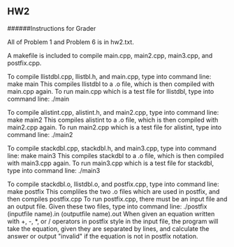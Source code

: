 ## HW2


######Instructions for Grader

All of Problem 1 and Problem 6 is in hw2.txt.

A makefile is included to compile main.cpp, main2.cpp, main3.cpp, and postfix.cpp.

To compile llistdbl.cpp, llistbl.h, and main.cpp, type into command line: make main
This compiles llistdbl to a .o file, which is then compiled with main.cpp again.
To run main.cpp which is a test file for llistdbl, type into command line: ./main

To compile alistint.cpp, alistint.h, and main2.cpp, type into command line: make main2
This compiles alistint to a .o file, which is then compiled with main2.cpp again.
To run main2.cpp which is a test file for alistint, type into command line: ./main2

To compile stackdbl.cpp, stackdbl.h, and main3.cpp, type into command line: make main3
This compiles stackdbl to a .o file, which is then compiled with main3.cpp again.
To run main3.cpp which is a test file for stackdbl, type into command line: ./main3

To compile stackdbl.o, llistdbl.o, and postfix.cpp, type into command line: make postfix
This compliles the two .o files which are used in postfix, and then compiles postfix.cpp
To run postfix.cpp, there must be an input file and an output file. 
Given these two files, type into command line: ./postfix (inputfile name).in (outputfile name).out
When given an equation written with +, -, *, or / operators in postfix style in the input file, the program will take the equation, given they are separated by lines, and calculate the answer or output "invalid" if the equation is not in postfix notation.
